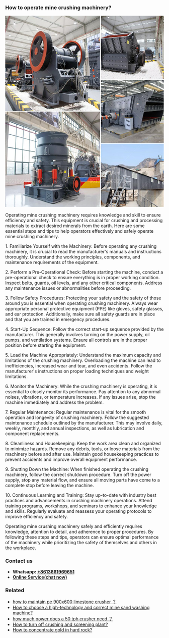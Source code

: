 <h3>How to operate mine crushing machinery?</h3><img src='1701745365.jpg' alt=''><p>Operating mine crushing machinery requires knowledge and skill to ensure efficiency and safety. This equipment is crucial for crushing and processing materials to extract desired minerals from the earth. Here are some essential steps and tips to help operators effectively and safely operate mine crushing machinery.</p><p>1. Familiarize Yourself with the Machinery: Before operating any crushing machinery, it is crucial to read the manufacturer's manuals and instructions thoroughly. Understand the working principles, components, and maintenance requirements of the equipment.</p><p>2. Perform a Pre-Operational Check: Before starting the machine, conduct a pre-operational check to ensure everything is in proper working condition. Inspect belts, guards, oil levels, and any other critical components. Address any maintenance issues or abnormalities before proceeding.</p><p>3. Follow Safety Procedures: Protecting your safety and the safety of those around you is essential when operating crushing machinery. Always wear appropriate personal protective equipment (PPE) like gloves, safety glasses, and ear protection. Additionally, make sure all safety guards are in place and that you are trained in emergency procedures.</p><p>4. Start-Up Sequence: Follow the correct start-up sequence provided by the manufacturer. This generally involves turning on the power supply, oil pumps, and ventilation systems. Ensure all controls are in the proper position before starting the equipment.</p><p>5. Load the Machine Appropriately: Understand the maximum capacity and limitations of the crushing machinery. Overloading the machine can lead to inefficiencies, increased wear and tear, and even accidents. Follow the manufacturer's instructions on proper loading techniques and weight limitations.</p><p>6. Monitor the Machinery: While the crushing machinery is operating, it is essential to closely monitor its performance. Pay attention to any abnormal noises, vibrations, or temperature increases. If any issues arise, stop the machine immediately and address the problem.</p><p>7. Regular Maintenance: Regular maintenance is vital for the smooth operation and longevity of crushing machinery. Follow the suggested maintenance schedule outlined by the manufacturer. This may involve daily, weekly, monthly, and annual inspections, as well as lubrication and component replacements.</p><p>8. Cleanliness and Housekeeping: Keep the work area clean and organized to minimize hazards. Remove any debris, tools, or loose materials from the machinery before and after use. Maintain good housekeeping practices to prevent accidents and improve overall equipment performance.</p><p>9. Shutting Down the Machine: When finished operating the crushing machinery, follow the correct shutdown procedure. Turn off the power supply, stop any material flow, and ensure all moving parts have come to a complete stop before leaving the machine.</p><p>10. Continuous Learning and Training: Stay up-to-date with industry best practices and advancements in crushing machinery operations. Attend training programs, workshops, and seminars to enhance your knowledge and skills. Regularly evaluate and reassess your operating protocols to improve efficiency and safety.</p><p>Operating mine crushing machinery safely and efficiently requires knowledge, attention to detail, and adherence to proper procedures. By following these steps and tips, operators can ensure optimal performance of the machinery while prioritizing the safety of themselves and others in the workplace.</p><h3>Contact us</h3><ul><li><strong>Whatsapp:&nbsp;<a href="https://wa.me/8613661969651">+8613661969651</a></strong></li><li><a href="https://swt.shibang-china.com/?git&amp;zhl&amp;How to operate mine crushing machinery"><strong>Online Service(chat now)</strong></a></li></ul><h3>Related</h3><ul><li><a href='how to maintain pe 900x600 limestone crusher ？.md'>how to maintain pe 900x600 limestone crusher ？</a></li><li><a href='How to choose a hightechnology and correct mine sand washing machine.md'>How to choose a high-technology and correct mine sand washing machine?</a></li><li><a href='how much power does a 50 tph crusher need ？.md'>how much power does a 50 tph crusher need ？</a></li><li><a href='How to turn off crushing and screening plant.md'>How to turn off crushing and screening plant?</a></li><li><a href='How to concentrate gold in hard rock.md'>How to concentrate gold in hard rock?</a></li></ul>